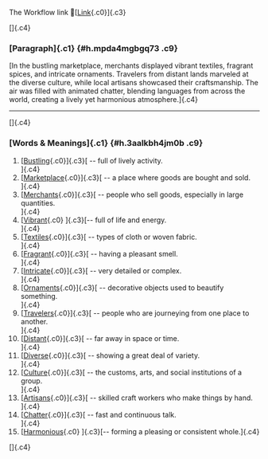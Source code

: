 The Workflow link
👏[[Link](https://www.google.com/url?q=http://www.google.com&sa=D&source=editors&ust=1758133287669087&usg=AOvVaw33VC81GqPYRssktBF2nAsH){.c0}]{.c3}

[]{.c4}

### [Paragraph]{.c1} {#h.mpda4mgbgq73 .c9}

[In the bustling marketplace, merchants displayed vibrant textiles,
fragrant spices, and intricate ornaments. Travelers from distant lands
marveled at the diverse culture, while local artisans showcased their
craftsmanship. The air was filled with animated chatter, blending
languages from across the world, creating a lively yet harmonious
atmosphere.]{.c4}

------------------------------------------------------------------------

[]{.c4}

### [Words & Meanings]{.c1} {#h.3aalkbh4jm0b .c9}

1.  [[Bustling](https://www.google.com/url?q=http://www.google.com&sa=D&source=editors&ust=1758133287669689&usg=AOvVaw141dWpU9RLxIRX9wcumAog){.c0}]{.c3}[ --
    full of lively activity.\
    ]{.c4}
2.  [[Marketplace](https://www.google.com/url?q=http://www.google.com&sa=D&source=editors&ust=1758133287669810&usg=AOvVaw2WW9G9IghxHZ3Yvio67EqH){.c0}]{.c3}[ --
    a place where goods are bought and sold.\
    ]{.c4}
3.  [[Merchants](https://www.google.com/url?q=http://www.google.com&sa=D&source=editors&ust=1758133287669921&usg=AOvVaw1eexCrrlCeCGlfL7Pcc4J9){.c0}]{.c3}[ --
    people who sell goods, especially in large quantities.\
    ]{.c4}
4.  [[Vibrant](https://www.google.com/url?q=http://www.google.com&sa=D&source=editors&ust=1758133287670040&usg=AOvVaw1DFh6t82CfPYSKAqfyfeKP){.c0}
    ]{.c3}[-- full of life and energy.\
    ]{.c4}
5.  [[Textiles](https://www.google.com/url?q=http://www.google.com&sa=D&source=editors&ust=1758133287670164&usg=AOvVaw3K0jf5mkRldS2wDyOwflij){.c0}]{.c3}[ --
    types of cloth or woven fabric.\
    ]{.c4}
6.  [[Fragrant](https://www.google.com/url?q=http://www.google.com&sa=D&source=editors&ust=1758133287670267&usg=AOvVaw09xkOE5i0CRRoqjx5GGX2w){.c0}]{.c3}[ --
    having a pleasant smell.\
    ]{.c4}
7.  [[Intricate](https://www.google.com/url?q=http://www.google.com&sa=D&source=editors&ust=1758133287670360&usg=AOvVaw1QJNlx9-l2ntwZgwHjPmZp){.c0}]{.c3}[ --
    very detailed or complex.\
    ]{.c4}
8.  [[Ornaments](https://www.google.com/url?q=http://www.google.com&sa=D&source=editors&ust=1758133287670475&usg=AOvVaw0Wg_amxC0vqCAtyx55XTZ1){.c0}]{.c3}[ --
    decorative objects used to beautify something.\
    ]{.c4}
9.  [[Travelers](https://www.google.com/url?q=http://www.google.com&sa=D&source=editors&ust=1758133287670607&usg=AOvVaw2lC5fMNynRhaSig6ZBcPcN){.c0}]{.c3}[ --
    people who are journeying from one place to another.\
    ]{.c4}
10. [[Distant](https://www.google.com/url?q=http://www.google.com&sa=D&source=editors&ust=1758133287670729&usg=AOvVaw12T4QoM9MaNBoGdPrtQoaW){.c0}]{.c3}[ --
    far away in space or time.\
    ]{.c4}
11. [[Diverse](https://www.google.com/url?q=http://www.google.com&sa=D&source=editors&ust=1758133287670820&usg=AOvVaw1JvWKZMmJjcDifC6P9QR_q){.c0}]{.c3}[ --
    showing a great deal of variety.\
    ]{.c4}
12. [[Culture](https://www.google.com/url?q=http://www.google.com&sa=D&source=editors&ust=1758133287670917&usg=AOvVaw1FC2E7ZwPwHbsBWBDu8UnL){.c0}]{.c3}[ --
    the customs, arts, and social institutions of a group.\
    ]{.c4}
13. [[Artisans](https://www.google.com/url?q=http://www.google.com&sa=D&source=editors&ust=1758133287671045&usg=AOvVaw3sm2Aoy_sAbOBheokbAT6U){.c0}]{.c3}[ --
    skilled craft workers who make things by hand.\
    ]{.c4}
14. [[Chatter](https://www.google.com/url?q=http://www.google.com&sa=D&source=editors&ust=1758133287671160&usg=AOvVaw2LLukcSOZDCFvoW86o4Jqr){.c0}]{.c3}[ --
    fast and continuous talk.\
    ]{.c4}
15. [[Harmonious](https://www.google.com/url?q=http://www.google.com&sa=D&source=editors&ust=1758133287671257&usg=AOvVaw3lYWqjcMixJvBjU-tzQkk7){.c0}
    ]{.c3}[-- forming a pleasing or consistent whole.]{.c4}

[]{.c4}
